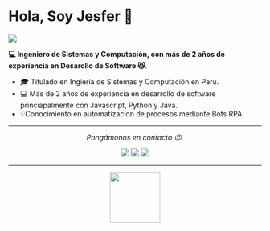 # Hola, Soy Jesfer 👋

![](https://github.com/halfrost/halfrost/blob/master/icons/header_.png)

**💻 Ingeniero de Sistemas y Computación, con más de 2 años de experiencia en Desarollo de Software 😼**.

- 🎓 Titulado en Ingiería de Sistemas y Computación en Perú.
- 💻 Más de 2 años de experiancia en desarrollo de software princiapalmente con Javascript, Python y Java.
- 💡Conocimiento en automatizacion de procesos mediante Bots RPA.

<hr>
<p align="center">
  <i>Pongámonos en contacto 😉.</i>

<p align="center">
<a href= "https://github.com/halfrost/Halfrost-Field/"><img src="[https://img.icons8.com/material-outlined/27/000000/ball-point-pen.png"/></a>
<a href= "https://www.linkedin.com/in/halffrost/"><img src="https://img.icons8.com/material-outlined/30/000000/linkedin.png"/></a>
<a href= "https://halfrost.com"><img src="https://img.icons8.com/material-outlined/27/000000/geography.png"/></a>
</p>

---

<p align="center">
  <img src="https://raw.githubusercontent.com/coderjojo/coderjojo/master/img/github.gif" width=100>
  <br><br>
</p>

